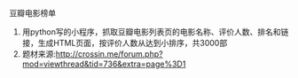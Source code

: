 豆瓣电影榜单

1. 用python写的小程序，抓取豆瓣电影列表页的电影名称、评价人数、排名和链接，生成HTML页面，按评价人数从达到小排序，共3000部
2. 题材来源:http://crossin.me/forum.php?mod=viewthread&tid=736&extra=page%3D1
